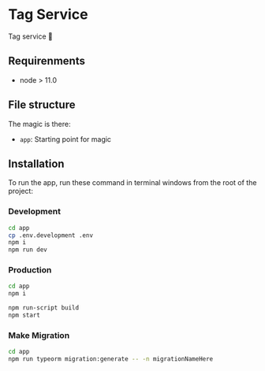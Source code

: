 # Tag Service

Tag service 🚀

## Requirenments

- node > 11.0

## File structure

The magic is there:

- `app`: Starting point for magic

## Installation

To run the app, run these command in terminal windows from the root of the project:

### Development

```bash
cd app
cp .env.development .env
npm i
npm run dev
```

### Production

```bash
cd app
npm i

npm run-script build
npm start
```

### Make Migration

```bash
cd app
npm run typeorm migration:generate -- -n migrationNameHere
```
